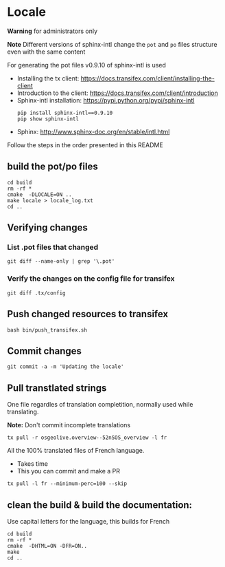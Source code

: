 
# Locale

**Warning** for administrators only

**Note** Different versions of sphinx-intl change the `pot` and `po` files structure even with the same content

For generating the pot files v0.9.10 of sphinx-intl is used

- Installing the tx client: https://docs.transifex.com/client/installing-the-client
- Introduction to the client: https://docs.transifex.com/client/introduction
- Sphinx-intl installation: https://pypi.python.org/pypi/sphinx-intl
  ```
  pip install sphinx-intl==0.9.10
  pip show sphinx-intl
  ```
- Sphinx: http://www.sphinx-doc.org/en/stable/intl.html


Follow the steps in the order presented in this README

## build the pot/po files

```
cd build
rm -rf *
cmake  -DLOCALE=ON ..
make locale > locale_log.txt
cd ..
```

## Verifying changes

### List .pot files that changed
```
git diff --name-only | grep '\.pot'
```


### Verify the changes on the config file for transifex
```
git diff .tx/config
```

## Push changed resources to transifex

```
bash bin/push_transifex.sh
```

## Commit changes

```
git commit -a -m 'Updating the locale'
```

## Pull transtlated strings

One file regardles of translation completition, normally used while translating.

**Note:** Don't commit incomplete translations
```
tx pull -r osgeolive.overview--52nSOS_overview -l fr 
```

All the 100% translated files of French language.
* Takes time
* This you can commit and make a PR
```
tx pull -l fr --minimum-perc=100 --skip
```

## clean the build & build the documentation:

Use capital letters for the language, this builds for French
```
cd build
rm -rf *
cmake  -DHTML=ON -DFR=ON..
make
cd ..
```

